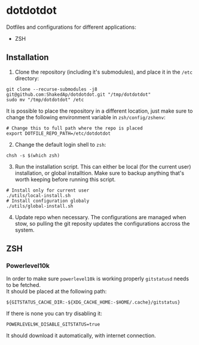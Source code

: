 # dotdotdot
Dotfiles and configurations for different applications:  
* ZSH
  
## Installation
1. Clone the repository (including it's submodules), and place it in the `/etc` directory:  
```
git clone --recurse-submodules -j8 git@github.com:ShakedAp/dotdotdot.git "/tmp/dotdotdot"
sudo mv "/tmp/dotdotdot" /etc
```
It is possible to place the repository in a different location, just make sure to change the following environment variable in `zsh/config/zshenv`:  
```
# Change this to full path where the repo is placed
export DOTFILE_REPO_PATH=/etc/dotdotdot
```
  
2. Change the default login shell to `zsh`:
```
chsh -s $(which zsh)
```
  
3. Run the installation script. This can either be local (for the current user) installation, or global installtion. Make sure to backup anything that's worth keeping before running this script.
```
# Install only for current user
./utils/local-install.sh
# Install configuration globaly
./utils/global-install.sh
```
  
4. Update repo when necessary. The configurations are managed when stow, so pulling the git reposity updates the configurations accross the system.
  

## ZSH

### Powerlevel10k

In order to make sure `powerlevel10k` is working properly `gitstatusd` needs to be fetched.  
It should be placed at the following path:  
```
${GITSTATUS_CACHE_DIR:-${XDG_CACHE_HOME:-$HOME/.cache}/gitstatus}
```
If there is none you can try disabling it:  
```
POWERLEVEL9K_DISABLE_GITSTATUS=true
```
It should download it automatically, with internet connection.  

